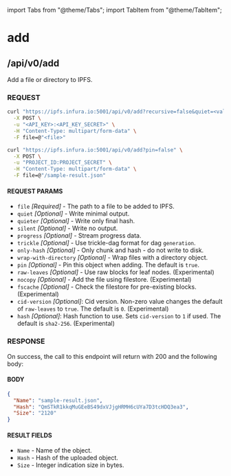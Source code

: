 import Tabs from "@theme/Tabs";
import TabItem from "@theme/TabItem";

# add

## /api/v0/add

Add a file or directory to IPFS.

### REQUEST

<Tabs>
  <TabItem value="Syntax" label="Syntax" default>

```bash
curl "https://ipfs.infura.io:5001/api/v0/add?recursive=false&quiet=<value>&quieter=<value>&silent=<value>&progress=<value>&trickle=<value>&only-hash=<value>&wrap-with-directory=<value>&hidden=<value>&chunker=<value>&pin=true&raw-leaves=<value>&nocopy=<value>&fscache=<value>&cid-version=0&hash=sha2-256" \
  -X POST \
  -u "<API_KEY>:<API_KEY_SECRET>" \
  -H "Content-Type: multipart/form-data" \
  -F file=@"<file>"
```

  </TabItem>
  <TabItem value="Example" label="Example" >

```bash
curl "https://ipfs.infura.io:5001/api/v0/add?pin=false" \
  -X POST \
  -u "PROJECT_ID:PROJECT_SECRET" \
  -H "Content-Type: multipart/form-data" \
  -F file=@"/sample-result.json"
```

  </TabItem>
</Tabs>

#### REQUEST PARAMS

- `file` _\[Required]_ - The path to a file to be added to IPFS.
- `quiet` _\[Optional]_ - Write minimal output.
- `quieter` _\[Optional]_ - Write only final hash.
- `silent` _\[Optional]_ - Write no output.
- `progress` _\[Optional]_ - Stream progress data.
- `trickle` _\[Optional]_ - Use trickle-dag format for dag `generation`.
- `only-hash` _\[Optional]_ - Only chunk and hash - do not write to disk.
- `wrap-with-directory` _\[Optional]_ - Wrap files with a directory object.
- `pin` _\[Optional]_ - Pin this object when adding. The default is `true`.
- `raw-leaves` _\[Optional]_ - Use raw blocks for leaf nodes. (Experimental)
- `nocopy` _\[Optional]_ - Add the file using filestore. (Experimental)
- `fscache` _\[Optional]_ - Check the filestore for pre-existing blocks. (Experimental)
- `cid-version` _\[Optional]_: Cid version. Non-zero value changes the default of `raw-leaves` to `true`. The default is `0`. (Experimental)
- `hash` _\[Optional]_: Hash function to use. Sets `cid-version` to `1` if used. The default is `sha2-256`. (Experimental)

### RESPONSE

On success, the call to this endpoint will return with 200 and the following body:

#### BODY

```json
{
  "Name": "sample-result.json",
  "Hash": "QmSTkR1kkqMuGEeBS49dxVJjgHRMH6cUYa7D3tcHDQ3ea3",
  "Size": "2120"
}
```

#### RESULT FIELDS

- `Name` - Name of the object.
- `Hash` - Hash of the uploaded object.
- `Size` - Integer indication size in bytes.
